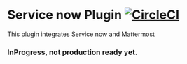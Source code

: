 # Service now Plugin [![CircleCI](https://circleci.com/gh/pradeepmurugesan/mattermost-plugin-servicenow/tree/master.svg?style=svg&circle-token=a2f8986a7a83ce36a58f1fafe341dd49cf6c9c78)](https://circleci.com/gh/pradeepmurugesan/mattermost-plugin-servicenow/tree/master)

This plugin integrates Service now and Mattermost


### InProgress, not production ready yet.
